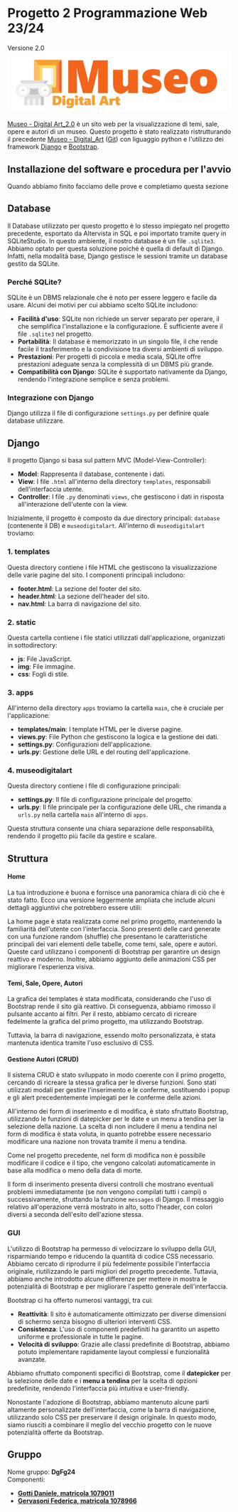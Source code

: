 # Progetto 2 Programmazione Web 23/24
Versione 2.0
![logo](https://github.com/DanieleGotti/MUSEO_Digital_Art/blob/main/img/logos/logo.png)

[Museo - Digital Art_2.0](https://museodigitalart.altervista.orgAAAAA) è un sito web per la visualizzazione di temi, sale, opere e autori di un museo.
Questo progetto è stato realizzato ristrutturando il precedente [Museo - Digital_Art](https://museodigitalart.altervista.org) ([Git](https://github.com/DanieleGotti/MUSEO_Digital_Art.git)) con liguaggio python e l'utilizzo dei framework [Django](https://www.djangoproject.com/) e [Bootstrap](https://getbootstrap.com/).


## Installazione del software e procedura per l'avvio
Quando abbiamo finito facciamo delle prove e completiamo questa sezione

## Database

Il Database utilizzato per questo progetto è lo stesso impiegato nel progetto precedente, esportato da Altervista in SQL e poi importato tramite query in SQLiteStudio. In questo ambiente, il nostro database è un file `.sqlite3`. Abbiamo optato per questa soluzione poiché è quella di default di Django. Infatti, nella modalità base, Django gestisce le sessioni tramite un database gestito da SQLite.

### Perché SQLite?

SQLite è un DBMS relazionale che è noto per essere leggero e facile da usare. Alcuni dei motivi per cui abbiamo scelto SQLite includono:

- **Facilità d'uso**: SQLite non richiede un server separato per operare, il che semplifica l'installazione e la configurazione. È sufficiente avere il file `.sqlite3` nel progetto.
- **Portabilità**: Il database è memorizzato in un singolo file, il che rende facile il trasferimento e la condivisione tra diversi ambienti di sviluppo.
- **Prestazioni**: Per progetti di piccola e media scala, SQLite offre prestazioni adeguate senza la complessità di un DBMS più grande.
- **Compatibilità con Django**: SQLite è supportato nativamente da Django, rendendo l'integrazione semplice e senza problemi.

### Integrazione con Django

Django utilizza il file di configurazione `settings.py` per definire quale database utilizzare. 


## Django

Il progetto Django si basa sul pattern MVC (Model-View-Controller):

- **Model**: Rappresenta il database, contenente i dati.
- **View**: I file `.html` all'interno della directory `templates`, responsabili dell'interfaccia utente.
- **Controller**: I file `.py` denominati `views`, che gestiscono i dati in risposta all'interazione dell'utente con la view.

Inizialmente, il progetto è composto da due directory principali: `database` (contenente il DB) e `museodigitalart`. All'interno di `museodigitalart` troviamo:

### 1. templates
Questa directory contiene i file HTML che gestiscono la visualizzazione delle varie pagine del sito. I componenti principali includono:

- **footer.html**: La sezione del footer del sito.
- **header.html**: La sezione dell'header del sito.
- **nav.html**: La barra di navigazione del sito.

### 2. static
Questa cartella contiene i file statici utilizzati dall'applicazione, organizzati in sottodirectory:

- **js**: File JavaScript.
- **img**: File immagine.
- **css**: Fogli di stile.

### 3. apps
All'interno della directory `apps` troviamo la cartella `main`, che è cruciale per l'applicazione:

- **templates/main**: I template HTML per le diverse pagine.
- **views.py**: File Python che gestiscono la logica e la gestione dei dati.
- **settings.py**: Configurazioni dell'applicazione.
- **urls.py**: Gestione delle URL e del routing dell'applicazione.

### 4. museodigitalart
Questa directory contiene i file di configurazione principali:

- **settings.py**: Il file di configurazione principale del progetto.
- **urls.py**: Il file principale per la configurazione delle URL, che rimanda a `urls.py` nella cartella `main` all'interno di `apps`.

Questa struttura consente una chiara separazione delle responsabilità, rendendo il progetto più facile da gestire e scalare.


## Struttura

#### Home 

La tua introduzione è buona e fornisce una panoramica chiara di ciò che è stato fatto. Ecco una versione leggermente ampliata che include alcuni dettagli aggiuntivi che potrebbero essere utili:

La home page è stata realizzata come nel primo progetto, mantenendo la familiarità dell'utente con l'interfaccia. Sono presenti delle card generate con una funzione random (shuffle) che presentano le caratteristiche principali dei vari elementi delle tabelle, come temi, sale, opere e autori. Queste card utilizzano i componenti di Bootstrap per garantire un design reattivo e moderno. Inoltre, abbiamo aggiunto delle animazioni CSS per migliorare l'esperienza visiva.



#### Temi, Sale, Opere, Autori
La grafica dei templates è stata modificata, considerando che l'uso di Bootstrap rende il sito già reattivo. Di conseguenza, abbiamo rimosso il pulsante accanto ai filtri. Per il resto, abbiamo cercato di ricreare fedelmente la grafica del primo progetto, ma utilizzando Bootstrap.

Tuttavia, la barra di navigazione, essendo molto personalizzata, è stata mantenuta identica tramite l'uso esclusivo di CSS.


#### Gestione Autori (CRUD)
Il sistema CRUD è stato sviluppato in modo coerente con il primo progetto, cercando di ricreare la stessa grafica per le diverse funzioni. Sono stati utilizzati modali per gestire l'inserimento e le conferme, sostituendo i popup e gli alert precedentemente impiegati per le conferme delle azioni. 

All'interno dei form di inserimento e di modifica, è stato sfruttato Bootstrap, utilizzando le funzioni di datepicker per le date e un menu a tendina per la selezione della nazione. La scelta di non includere il menu a tendina nel form di modifica è stata voluta, in quanto potrebbe essere necessario modificare una nazione non trovata tramite il menu a tendina.

Come nel progetto precedente, nel form di modifica non è possibile modificare il codice e il tipo, che vengono calcolati automaticamente in base alla modifica o meno della data di morte.

Il form di inserimento presenta diversi controlli che mostrano eventuali problemi immediatamente (se non vengono compilati tutti i campi) o successivamente, sfruttando la funzione `messages` di Django. Il messaggio relativo all'operazione verrà mostrato in alto, sotto l'header, con colori diversi a seconda dell'esito dell'azione stessa.



### GUI

L'utilizzo di Bootstrap ha permesso di velocizzare lo sviluppo della GUI, risparmiando tempo e riducendo la quantità di codice CSS necessario. Abbiamo cercato di riprodurre il più fedelmente possibile l'interfaccia originale, riutilizzando le parti migliori del progetto precedente. Tuttavia, abbiamo anche introdotto alcune differenze per mettere in mostra le potenzialità di Bootstrap e per migliorare l'aspetto generale dell'interfaccia.

Bootstrap ci ha offerto numerosi vantaggi, tra cui:

- **Reattività**: Il sito è automaticamente ottimizzato per diverse dimensioni di schermo senza bisogno di ulteriori interventi CSS.
- **Consistenza**: L'uso di componenti predefiniti ha garantito un aspetto uniforme e professionale in tutte le pagine.
- **Velocità di sviluppo**: Grazie alle classi predefinite di Bootstrap, abbiamo potuto implementare rapidamente layout complessi e funzionalità avanzate.

Abbiamo sfruttato componenti specifici di Bootstrap, come il **datepicker** per la selezione delle date e i **menu a tendina** per la scelta di opzioni predefinite, rendendo l'interfaccia più intuitiva e user-friendly.

Nonostante l'adozione di Bootstrap, abbiamo mantenuto alcune parti altamente personalizzate dell'interfaccia, come la barra di navigazione, utilizzando solo CSS per preservare il design originale. In questo modo, siamo riusciti a combinare il meglio del vecchio progetto con le nuove potenzialità offerte da Bootstrap.

## Gruppo
Nome gruppo: __DgFg24__ \
Componenti:
- [__Gotti Daniele, matricola 1079011__](https://github.com/DanieleGotti)
- [__Gervasoni Federica, matricola 1078966__](https://github.com/fgervasoni7)


